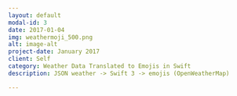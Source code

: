 ```yaml
---
layout: default
modal-id: 3
date: 2017-01-04
img: weathermoji_500.png
alt: image-alt
project-date: January 2017
client: Self
category: Weather Data Translated to Emojis in Swift
description: JSON weather -> Swift 3 -> emojis (OpenWeatherMap)

---
```

